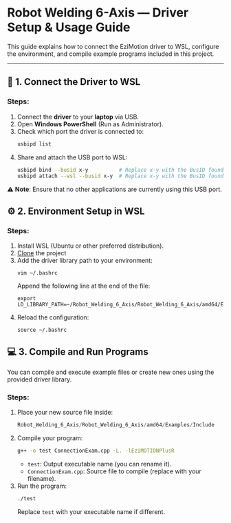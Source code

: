 # Robot Welding 6-Axis — Driver Setup & Usage Guide

This guide explains how to connect the EziMotion driver to WSL, configure the environment, and compile example programs included in this project.

---

## 🧩 1. Connect the Driver to WSL

### Steps:
1. Connect the **driver** to your **laptop** via USB.  
2. Open **Windows PowerShell** (Run as Administrator).  
3. Check which port the driver is connected to:
   ```bash
   usbipd list
   ```
4. Share and attach the USB port to WSL:
   ```bash
   usbipd bind --busid x-y          # Replace x-y with the BusID found in step 3
   usbipd attach --wsl --busid x-y  # Replace x-y with the BusID found in step 3
   ```
⚠️ **Note**: Ensure that no other applications are currently using this USB port.

## ⚙️ 2. Environment Setup in WSL
### Steps:
1. Install WSL (Ubuntu or other preferred distribution).
2. [Clone](https://github.com/TranNguyenThanhDuy/Robot_Welding_6Axes) the project
3. Add the driver library path to your environment:
   ```
   vim ~/.bashrc
   ```
   Append the following line at the end of the file:
   ```
   export LD_LIBRARY_PATH=~/Robot_Welding_6_Axis/Robot_Welding_6_Axis/amd64/Examples/Include/
   ```
4. Reload the configuration:
   ```
   source ~/.bashrc
   ```

## 💻 3. Compile and Run Programs
You can compile and execute example files or create new ones using the provided driver library.
### Steps:
1. Place your new source file inside:
   ```swift
   Robot_Welding_6_Axis/Robot_Welding_6_Axis/amd64/Examples/Include
   ```
2. Compile your program:
   ```bash
   g++ -o test ConnectionExam.cpp -L. -lEziMOTIONPlusR
   ```
   * `test`: Output executable name (you can rename it).
   * `ConnectionExam.cpp`: Source file to compile (replace with your filename).
3. Run the program:
   ```bash
   ./test
   ```
   Replace `test` with your executable name if different.
